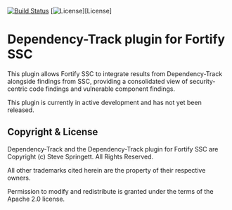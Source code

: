 [![Build Status](https://travis-ci.org/DependencyTrack/fortify-ssc-plugin.svg?branch=master)](https://travis-ci.org/DependencyTrack/fortify-ssc-plugin)
[![License](https://img.shields.io/badge/license-Apache%202.0-brightgreen.svg)][License]

Dependency-Track plugin for Fortify SSC
=========

This plugin allows Fortify SSC to integrate results from Dependency-Track alongside 
findings from SSC, providing a consolidated view of security-centric code findings 
and vulnerable component findings.

This plugin is currently in active development and has not yet been released.

Copyright & License
-------------------

Dependency-Track and the Dependency-Track plugin for Fortify SSC are Copyright (c) Steve Springett. All Rights Reserved.

All other trademarks cited herein are the property of their respective owners.

Permission to modify and redistribute is granted under the terms of the Apache 2.0 license.

  [license-image]: https://img.shields.io/badge/license-apache%20v2-brightgreen.svg
  [license-url]: https://github.com/DependencyTrack/fortify-ssc-plugin/blob/master/LICENSE.txt
